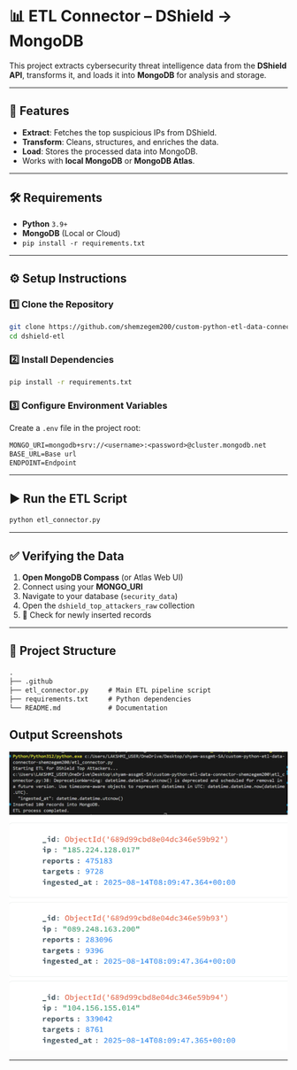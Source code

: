 # 📊 ETL Connector – DShield → MongoDB

This project extracts cybersecurity threat intelligence data from the **DShield API**, transforms it, and loads it into **MongoDB** for analysis and storage.  

---

## 🚀 Features
- **Extract**: Fetches the top suspicious IPs from DShield.
- **Transform**: Cleans, structures, and enriches the data.
- **Load**: Stores the processed data into MongoDB.
- Works with **local MongoDB** or **MongoDB Atlas**.

---

## 🛠 Requirements
- **Python** `3.9+`
- **MongoDB** (Local or Cloud)
- `pip install -r requirements.txt`

---

## ⚙️ Setup Instructions

### 1️⃣ Clone the Repository
```bash
git clone https://github.com/shemzegem200/custom-python-etl-data-connector-shemzegem200.git
cd dshield-etl
```

### 2️⃣ Install Dependencies
```bash
pip install -r requirements.txt
```

### 3️⃣ Configure Environment Variables
Create a `.env` file in the project root:
```env
MONGO_URI=mongodb+srv://<username>:<password>@cluster.mongodb.net
BASE_URL=Base url
ENDPOINT=Endpoint
```

---

## ▶️ Run the ETL Script
```bash
python etl_connector.py
```

---

## ✅ Verifying the Data

1. **Open MongoDB Compass** (or Atlas Web UI)  
2. Connect using your **MONGO_URI**  
3. Navigate to your database (`security_data`)  
4. Open the `dshield_top_attackers_raw` collection  
5. 🎉 Check for newly inserted records  

---

## 📂 Project Structure
```
.
├── .github
├── etl_connector.py     # Main ETL pipeline script
├── requirements.txt     # Python dependencies
└── README.md            # Documentation
```

## Output Screenshots
![alt text](terminal.png)
![alt text](mongo_output.png)


---